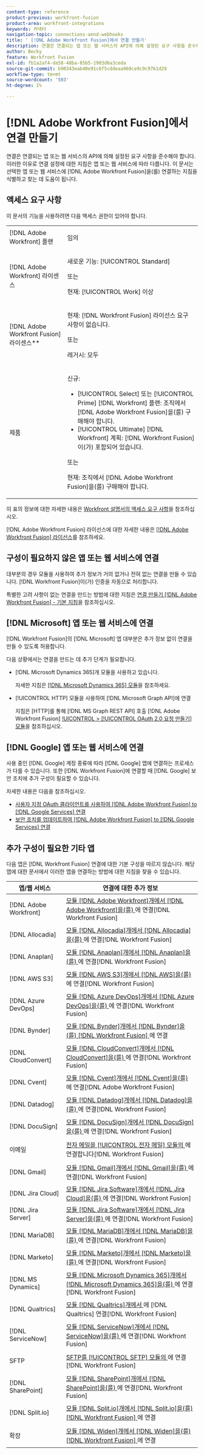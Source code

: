 ```yaml
---
content-type: reference
product-previous: workfront-fusion
product-area: workfront-integrations
keywords: 커넥터
navigation-topic: connections-annd-webhooks
title: ' [!DNL Adobe Workfront Fusion]에서 연결 만들기'
description: 연결은 연결되는 앱 또는 웹 서비스의 API에 의해 설정된 요구 사항을 준수해야 합니다. 이러한 이유로 연결 설정에 대한 지침은 앱 또는 웹 서비스에 따라 다릅니다. 이 문서를 통해  [!DNL Adobe Workfront Fusion] 을(를) 선택한 앱 또는 웹 서비스에 연결하는 방법을 확인하고 찾을 수 있습니다.
author: Becky
feature: Workfront Fusion
exl-id: fb1a2af4-da58-48ba-85b5-1903d6a3ceda
source-git-commit: b90343eab40e91c6f5cddeaa960ce9c9c97b1d29
workflow-type: tm+mt
source-wordcount: '503'
ht-degree: 1%

---
```


# [!DNL Adobe Workfront Fusion]에서 연결 만들기

<!-- Audited: 3/2024-->

연결은 연결되는 앱 또는 웹 서비스의 API에 의해 설정된 요구 사항을 준수해야 합니다. 이러한 이유로 연결 설정에 대한 지침은 앱 또는 웹 서비스에 따라 다릅니다. 이 문서는 선택한 앱 또는 웹 서비스에 [!DNL Adobe Workfront Fusion]을(를) 연결하는 지침을 식별하고 찾는 데 도움이 됩니다.

## 액세스 요구 사항

이 문서의 기능을 사용하려면 다음 액세스 권한이 있어야 합니다.

<table style="table-layout:auto"> 
 <col>  
 <col>  
 <tbody>  
  <tr>  
   <td role="rowheader">[!DNL Adobe Workfront] 플랜</td>  
   <td> <p>임의</p> </td>  
  </tr>  
  <tr data-mc-conditions="">  
   <td role="rowheader">[!DNL Adobe Workfront] 라이센스</td>  
   <td> <p>새로운 기능: [!UICONTROL Standard]</p><p>또는</p><p>현재: [!UICONTROL Work] 이상</p> </td>  
  </tr>  
  <tr>  
   <td role="rowheader">[!DNL Adobe Workfront Fusion] 라이센스**</td>  
   <td> 
   <p>현재: [!DNL Workfront Fusion] 라이선스 요구 사항이 없습니다.</p> 
   <p>또는</p> 
   <p>레거시: 모두 </p> 
   </td>  
  </tr>  
  <tr>  
   <td role="rowheader">제품</td>  
   <td> 
   <p>신규:</p> <ul><li>[!UICONTROL Select] 또는 [!UICONTROL Prime] [!DNL Workfront] 플랜: 조직에서 [!DNL Adobe Workfront Fusion]을(를) 구매해야 합니다.</li><li>[!UICONTROL Ultimate] [!DNL Workfront] 계획: [!DNL Workfront Fusion]이(가) 포함되어 있습니다.</li></ul> 
   <p>또는</p> 
   <p>현재: 조직에서 [!DNL Adobe Workfront Fusion]을(를) 구매해야 합니다.</p> 
   </td>  
  </tr> 
 </tbody>  
</table>

이 표의 정보에 대한 자세한 내용은 [Workfront 설명서의 액세스 요구 사항](/help/quicksilver/administration-and-setup/add-users/access-levels-and-object-permissions/access-level-requirements-in-documentation.md)을 참조하십시오.

[!DNL Adobe Workfront Fusion] 라이선스에 대한 자세한 내용은 [[!DNL Adobe Workfront Fusion] 라이선스](../../workfront-fusion/get-started/license-automation-vs-integration.md)를 참조하세요.

## 구성이 필요하지 않은 앱 또는 웹 서비스에 연결

대부분의 경우 모듈을 사용하여 추가 정보가 거의 없거나 전혀 없는 연결을 만들 수 있습니다. [!DNL Workfront Fusion]이(가) 인증을 자동으로 처리합니다.

특별한 고려 사항이 없는 연결을 만드는 방법에 대한 지침은 [연결 만들기 [!DNL Adobe Workfront Fusion] - 기본 지침](../../workfront-fusion/connections/connect-to-fusion-general.md)을 참조하십시오.

## [!DNL Microsoft] 앱 또는 웹 서비스에 연결

[!DNL Workfront Fusion]의 [!DNL Microsoft] 앱 대부분은 추가 정보 없이 연결을 만들 수 있도록 허용합니다.

다음 상황에서는 연결을 만드는 데 추가 단계가 필요합니다.

* [!DNL Microsoft Dynamics 365]개 모듈을 사용하고 있습니다.

  자세한 지침은 [[!DNL Microsoft Dynamics 365] 모듈](../../workfront-fusion/apps-and-their-modules/microsoft-dynamics-365-modules.md)을 참조하세요.

* [!UICONTROL HTTP] 모듈을 사용하여 [!DNL Microsoft Graph API]에 연결

  지침은 [HTTP]를 통해  [!DNL MS Graph REST API] 호출 [!DNL Adobe Workfront Fusion] [!UICONTROL > [!UICONTROL OAuth 2.0 요청 만들기] 모듈](../../workfront-fusion/connections/call-the-ms-graph-rest-api.md)을 참조하십시오.

## [!DNL Google] 앱 또는 웹 서비스에 연결

사용 중인 [!DNL Google] 계정 종류에 따라 [!DNL Google] 앱에 연결하는 프로세스가 다를 수 있습니다. 또한 [!DNL Workfront Fusion]에 연결할 때 [!DNL Google] 보안 조치에 추가 구성이 필요할 수 있습니다.

자세한 내용은 다음을 참조하십시오.

* [사용자 지정 OAuth 클라이언트를 사용하여  [!DNL Adobe Workfront Fusion] to [!DNL Google Services] 연결](../../workfront-fusion/connections/connect-fusion-to-google-using-oauth.md)
* [보안 조치를 업데이트하여  [!DNL Adobe Workfront Fusion] to [!DNL Google Services] 연결](../../workfront-fusion/connections/connect-to-google-with-new-security-measures.md)

## 추가 구성이 필요한 기타 앱

다음 앱은 [!DNL Workfront Fusion] 연결에 대한 기본 구성을 따르지 않습니다. 해당 앱에 대한 문서에서 이러한 앱을 연결하는 방법에 대한 지침을 찾을 수 있습니다.

<table style="table-layout:auto">
 <col> 
 <col> 
 <thead> 
  <tr> 
   <th>앱/웹 서비스</th> 
   <th>연결에 대한 추가 정보</th> 
  </tr> 
 </thead> 
 <tbody> 
  <tr> 
   <td role="rowheader"> <p>[!DNL Adobe Workfront]</p> </td> 
   <td><a href="../../workfront-fusion/apps-and-their-modules/workfront-modules.md#connect" class="MCXref xref">모듈 <a href="../../workfront-fusion/apps-and-their-modules/workfront-modules.md" class="MCXref xref">[!DNL Adobe Workfront]개에서 [!DNL Adobe Workfront]을(를) </a>에 연결[!DNL Workfront Fusion]</a></td> 
  </tr> 
  <tr> 
   <td role="rowheader"> <p>[!DNL Allocadia]</p> </td> 
   <td><a href="../../workfront-fusion/apps-and-their-modules/allocadia-modules.md#connect" class="MCXref xref">모듈 <a href="../../workfront-fusion/apps-and-their-modules/allocadia-modules.md" class="MCXref xref">[!DNL Allocadia]개에서 [!DNL Allocadia]을(를) </a>에 연결[!DNL Workfront Fusion]</a></td> 
  </tr> 
  <tr> 
   <td role="rowheader"> <p>[!DNL Anaplan]</p> </td> 
   <td><a href="../../workfront-fusion/apps-and-their-modules/anaplan-modules.md#connect" class="MCXref xref">모듈 <a href="../../workfront-fusion/apps-and-their-modules/anaplan-modules.md" class="MCXref xref">[!DNL Anaplan]개에서 [!DNL Anaplan]을(를) </a>에 연결[!DNL Workfront Fusion]</a></td> 
  </tr>   <tr> 
   <td role="rowheader"> <p>[!DNL AWS S3]</p> </td> 
   <td><a href="../../workfront-fusion/apps-and-their-modules/aws-s3-modules.md#connecti" class="MCXref xref">모듈 <a href="../../workfront-fusion/apps-and-their-modules/aws-s3-modules.md" class="MCXref xref">[!DNL AWS S3]개에서 [!DNL AWS]을(를) </a>에 연결[!DNL Workfront Fusion]</a></td> 
  </tr> 
  <tr> 
   <td role="rowheader"> <p>[!DNL Azure DevOps]</p> </td> 
   <td><a href="../../workfront-fusion/apps-and-their-modules/azure-dev-ops.md#connect" class="MCXref xref">모듈 <a href="../../workfront-fusion/apps-and-their-modules/azure-dev-ops.md" class="MCXref xref">[!DNL Azure DevOps]개에서 [!DNL Azure DevOps]을(를) </a>에 연결[!DNL Workfront Fusion]</a></td> 
  </tr> 
  <tr> 
   <td role="rowheader"> <p>[!DNL Bynder]</p> </td> 
   <td><a href="../../workfront-fusion/apps-and-their-modules/bynder-modules.md#connect" class="MCXref xref">모듈 <a href="../../workfront-fusion/apps-and-their-modules/bynder-modules.md" class="MCXref xref">[!DNL Bynder]개에서 [!DNL Bynder]을(를) [!DNL Workfront Fusion] </a>에 연결</a></td> 
  </tr> 
  <tr> 
   <td role="rowheader"> <p>[!DNL CloudConvert]</p> </td> 
   <td><a href="../../workfront-fusion/apps-and-their-modules/cloud-convert-modules.md#connect" class="MCXref xref">모듈 <a href="../../workfront-fusion/apps-and-their-modules/cloud-convert-modules.md" class="MCXref xref">[!DNL CloudConvert]개에서 [!DNL CloudConvert]을(를) </a>에 연결[!DNL Workfront Fusion]</a></td> 
  </tr>   <tr> 
   <td role="rowheader"> <p>[!DNL Cvent]</p> </td> 
   <td><a href="../../workfront-fusion/apps-and-their-modules/cvent-modules.md#connect" class="MCXref xref">모듈 <a href="../../workfront-fusion/apps-and-their-modules/cvent-modules.md" class="MCXref xref">[!DNL Cvent]개에서 [!DNL Cvent]을(를) </a>에 연결[!DNL Adobe Workfront Fusion]</a></td> 
  </tr> 
  <tr> 
   <td role="rowheader"> <p>[!DNL Datadog]</p> </td> 
   <td><a href="../../workfront-fusion/apps-and-their-modules/datadog-modules.md#connect" class="MCXref xref">모듈 <a href="../../workfront-fusion/apps-and-their-modules/datadog-modules.md" class="MCXref xref">[!DNL Datadog]개에서 [!DNL Datadog]을(를) </a>에 연결[!DNL Workfront Fusion]</a></td> 
  </tr> 
  <tr> 
   <td role="rowheader"> <p>[!DNL DocuSign]</p> </td> 
   <td><a href="../../workfront-fusion/apps-and-their-modules/docusign-modules.md#connect" class="MCXref xref">모듈 <a href="../../workfront-fusion/apps-and-their-modules/docusign-modules.md" class="MCXref xref">[!DNL DocuSign]개에서 [!DNL DocuSign]을(를) </a>에 연결[!DNL Workfront Fusion]</a></td> 
  </tr> 
  <tr> 
   <td role="rowheader"> <p>이메일</p> </td> 
   <td><a href="../../workfront-fusion/apps-and-their-modules/email-modules.md#connecti" class="MCXref xref">전자 메일을 <a href="../../workfront-fusion/apps-and-their-modules/email-modules.md" class="MCXref xref">[!UICONTROL 전자 메일] 모듈의 </a>에 연결합니다[!DNL Workfront Fusion]</a></td>

<tr> 
   <td role="rowheader"> <p>[!DNL Gmail]</p> </td> 
   <td><a href="../../workfront-fusion/apps-and-their-modules/gmail-modules.md#connect3" class="MCXref xref">모듈 <a href="../../workfront-fusion/apps-and-their-modules/gmail-modules.md" class="MCXref xref">[!DNL Gmail]개에서 [!DNL Gmail]을(를) </a>에 연결[!DNL Workfront Fusion]</a></td> 
  </tr> 
  <tr> 
   <td role="rowheader">[!DNL Jira Cloud]</td> 
   <td><a href="../../workfront-fusion/apps-and-their-modules/jira-software-modules.md#connect" class="MCXref xref">모듈 <a href="../../workfront-fusion/apps-and-their-modules/jira-software-modules.md" class="MCXref xref">[!DNL Jira Software]개에서 [!DNL Jira Cloud]을(를) </a>에 연결[!DNL Workfront Fusion]</a></td> 
  </tr> 
  <tr> 
   <td role="rowheader">[!DNL Jira Server]</td> 
   <td><a href="../../workfront-fusion/apps-and-their-modules/jira-software-modules.md#connect2" class="MCXref xref">모듈 <a href="../../workfront-fusion/apps-and-their-modules/jira-software-modules.md" class="MCXref xref">[!DNL Jira Software]개에서 [!DNL Jira Server]을(를) </a>에 연결[!DNL Workfront Fusion]</a></td> 
  </tr> 
  <tr> 
   <td role="rowheader"> <p>[!DNL MariaDB]</p> </td> 
   <td><a href="../../workfront-fusion/apps-and-their-modules/mariadb-modules.md#connect" class="MCXref xref">모듈 <a href="../../workfront-fusion/apps-and-their-modules/mariadb-modules.md" class="MCXref xref">[!DNL MariaDB]개에서 [!DNL MariaDB]을(를) </a>에 연결[!DNL Workfront Fusion]</a></td> 
  </tr> 
  <tr> 
   <td role="rowheader"> <p>[!DNL Marketo]</p> </td> 
   <td><a href="../../workfront-fusion/apps-and-their-modules/marketo-modules.md#connect" class="MCXref xref">모듈 <a href="../../workfront-fusion/apps-and-their-modules/marketo-modules.md" class="MCXref xref">[!DNL Marketo]개에서 [!DNL Marketo]을(를) </a>에 연결[!DNL Workfront Fusion]</a></td> 
  </tr> 
  <tr> 
   <td role="rowheader"> <p>[!DNL MS Dynamics]</p> </td> 
   <td><a href="../../workfront-fusion/apps-and-their-modules/microsoft-dynamics-365-modules.md#connect" class="MCXref xref">모듈 <a href="../../workfront-fusion/apps-and-their-modules/microsoft-dynamics-365-modules.md" class="MCXref xref">[!DNL Microsoft Dynamics 365]개에서 [!DNL Microsoft Dynamics 365]을(를) </a>에 연결[!DNL Workfront Fusion]</a></td> 
  </tr> 
  <tr> 
   <td role="rowheader"> <p>[!DNL Qualtrics]</p> </td> 
   <td><a href="../../workfront-fusion/apps-and-their-modules/qualtrics-modules.md#connecti" class="MCXref xref">모듈 <a href="../../workfront-fusion/apps-and-their-modules/qualtrics-modules.md" class="MCXref xref">[!DNL Qualtrics]개에서 </a>에 [!DNL Qualtrics] 연결[!DNL Workfront Fusion]</a></td> 
  </tr> 
  <tr> 
   <td role="rowheader"> <p>[!DNL ServiceNow]</p> </td> 
   <td><a href="../../workfront-fusion/apps-and-their-modules/servicenow-modules.md#connect" class="MCXref xref">모듈 <a href="../../workfront-fusion/apps-and-their-modules/servicenow-modules.md" class="MCXref xref">[!DNL ServiceNow]개에서 [!DNL ServiceNow]을(를) </a>에 연결[!DNL Workfront Fusion]</a></td> 
  </tr> 
  <tr> 
   <td role="rowheader"> <p>SFTP</p> </td> 
   <td><a href="../../workfront-fusion/apps-and-their-modules/sftp.md#connect" class="MCXref xref">SFTP를 <a href="../../workfront-fusion/apps-and-their-modules/sftp.md" class="MCXref xref">[!UICONTROL SFTP] 모듈의 </a>에 연결[!DNL Workfront Fusion]</a></td> 
  </tr> 
  <tr> 
   <td role="rowheader"> <p>[!DNL SharePoint]</p> </td> 
   <td><a href="../../workfront-fusion/apps-and-their-modules/sharepoint-modules.md#connect" class="MCXref xref">모듈 <a href="../../workfront-fusion/apps-and-their-modules/sharepoint-modules.md" class="MCXref xref">[!DNL SharePoint]개에서 [!DNL SharePoint]을(를) </a>에 연결[!DNL Workfront Fusion]</a></td> 
  </tr> 
  <tr> 
   <td role="rowheader"> <p>[!DNL Split.io]</p> </td> 
   <td><a href="../../workfront-fusion/apps-and-their-modules/split-io-modules.md#connect" class="MCXref xref">모듈 <a href="../../workfront-fusion/apps-and-their-modules/split-io-modules.md" class="MCXref xref">[!DNL Split.io]개에서 [!DNL Split.io]을(를) [!DNL Workfront Fusion] </a>에 연결</a></td> 
  </tr> 
  <tr> 
   <td role="rowheader"> <p>확장</p> </td> 
   <td><a href="../../workfront-fusion/apps-and-their-modules/widen-modules.md#connect" class="MCXref xref">모듈 <a href="../../workfront-fusion/apps-and-their-modules/widen-modules.md" class="MCXref xref">[!DNL Widen]개에서 [!DNL Widen]을(를) [!DNL Workfront Fusion] </a>에 연결</a></td> 
  </tr> 
 </tbody> 
</table>
